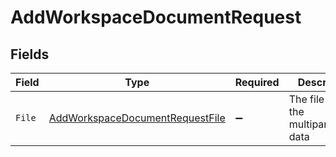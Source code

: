 # AddWorkspaceDocumentRequest


## Fields

| Field                                                                                         | Type                                                                                          | Required                                                                                      | Description                                                                                   |
| --------------------------------------------------------------------------------------------- | --------------------------------------------------------------------------------------------- | --------------------------------------------------------------------------------------------- | --------------------------------------------------------------------------------------------- |
| `File`                                                                                        | [AddWorkspaceDocumentRequestFile](../../Models/Components/AddWorkspaceDocumentRequestFile.md) | :heavy_minus_sign:                                                                            | The file within the multipart/form-data                                                       |